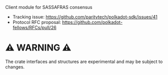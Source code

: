 Client module for SASSAFRAS consensus

- Tracking issue: https://github.com/paritytech/polkadot-sdk/issues/41
- Protocol RFC proposal: https://github.com/polkadot-fellows/RFCs/pull/26

# ⚠️ WARNING ⚠️

The crate interfaces and structures are experimental and may be subject to changes.
